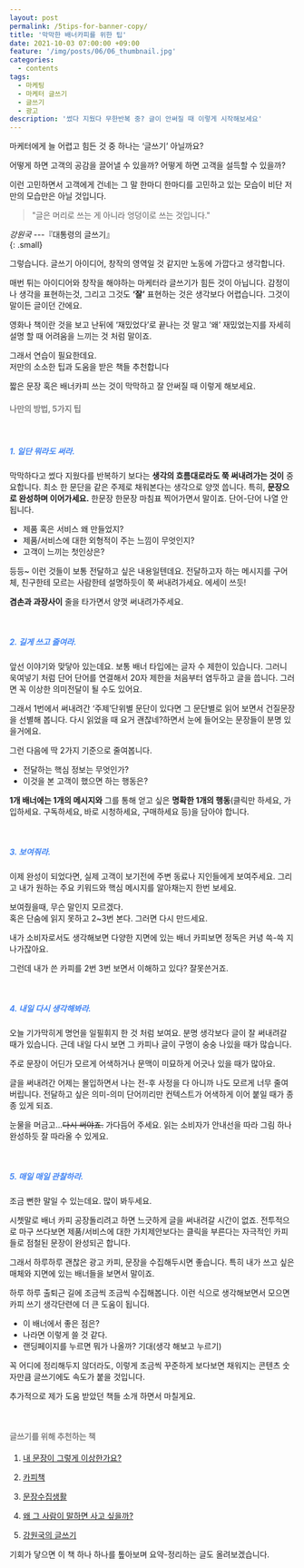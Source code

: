 ```yaml
---
layout: post
permalink: /5tips-for-banner-copy/
title: '막막한 배너카피를 위한 팁'
date: 2021-10-03 07:00:00 +09:00
feature: '/img/posts/06/06_thumbnail.jpg'
categories:
  - contents
tags:
  - 마케팅
  - 마케터 글쓰기
  - 글쓰기
  - 광고
description: '썼다 지웠다 무한반복 중? 글이 안써질 때 이렇게 시작해보세요'
---
```


마케터에게 늘 어렵고 힘든 것 중 하나는 ‘글쓰기’ 아닐까요?

어떻게 하면 고객의 공감을 끌어낼 수 있을까?
어떻게 하면 고객을 설득할 수 있을까?

이런 고민하면서 고객에게 건네는 그 말 한마디 한마디를
고민하고 있는 모습이 비단 저만의 모습만은 아닐 것입니다.

> "글은 머리로 쓰는 게 아니라 엉덩이로 쓰는 것입니다."

<cite>강원국</cite> ---『대통령의 글쓰기』   
{: .small}

그렇습니다.
글쓰기 아이디어, 창작의 영역일 것 같지만 노동에 가깝다고 생각합니다.

매번 튀는 아이디어와 창작을 해야하는 마케터라 글쓰기가 힘든 것이 아닙니다.
감정이나 생각을 표현하는것, 그리고 그것도 **‘잘’** 표현하는 것은 생각보다 어렵습니다.
그것이 말이든 글이던 간에요.

영화나 책이란 것을 보고 난뒤에 ‘재밌었다’로 끝나는 것 말고
‘왜’ 재밌었는지를 자세히 설명 할 때 어려움을 느끼는 것 처럼 말이죠.

그래서 연습이 필요한데요.   
저만의 소소한 팁과 도움을 받은 책들 추천합니다    

짧은 문장 혹은 배너카피 쓰는 것이 막막하고 잘 안써질 때 이렇게 해보세요.     

#### <span style="color:gray"> 나만의 방법, 5가지 팁 </span>

<br>

##### <span style="color:#4285F4"> 1. 일단 뭐라도 써라. </span>  
막막하다고 썼다 지웠다를 반복하기 보다는 **생각의 흐름대로라도 쭉 써내려가는 것이** 중요합니다. 최소 한 문단을 같은 주제로 채워본다는 생각으로 양껏 씁니다. 특히, **문장으로 완성하며 이어가세요.** 한문장 한문장 마침표 찍어가면서 말이죠. 단어-단어 나열 안됩니다.

* 제품 혹은 서비스 왜 만들었지?
* 제품/서비스에 대한 외형적이 주는 느낌이 무엇인지?
* 고객이 느끼는 첫인상은?

등등~ 이런 것들이 보통 전달하고 싶은 내용일텐데요. 전달하고자 하는 메시지를 구어체, 친구한테 모르는 사람한테 설명하듯이 쭉 써내려가세요. 에세이 쓰듯!

**겸손과 과장사이** 줄을 타가면서 양껏 써내려가주세요.

<br>

##### <span style="color:#4285F4"> 2. 길게 쓰고 줄여라. </span>
앞선 이야기와 맞닿아 있는데요. 보통 배너 타입에는 글자 수 제한이 있습니다. 그러니 욱여넣기 처럼 단어 단어를 연결해서 20자 제한을 처음부터 염두하고 글을 씁니다. 그러면 꼭 이상한 의미전달이 될 수도 있어요.

그래서 1번에서 써내려간 ‘주제’단위별 문단이 있다면 그 문단별로 읽어 보면서 건질문장을 선별해 봅니다. 다시 읽었을 때 요거 괜찮네?하면서 눈에 들어오는 문장들이 분명 있을거에요.

그런 다음에 딱 2가지 기준으로 줄여봅니다.

* 전달하는 핵심 정보는 무엇인가?
* 이것을 본 고객이 했으면 하는 행동은?

**1개 배너에는 1개의 메시지와** 그를 통해 얻고 싶은 **명확한 1개의 행동**(클릭만 하세요, 가입하세요. 구독하세요, 바로 시청하세요, 구매하세요 등)을 담아야 합니다.

<br>

##### <span style="color:#4285F4"> 3. 보여줘라. </span>
이제 완성이 되었다면, 실제 고객이 보기전에 주변 동료나 지인들에게 보여주세요.
그리고 내가 원하는 주요 키워드와 핵심 메시지를 알아채는지 한번 보세요.

보여줬을때, 무슨 말인지 모르겠다.   
혹은 단숨에 읽지 못하고 2~3번 본다. 그러면 다시 만드세요.

내가 소비자로서도 생각해보면
다양한 지면에 있는 배너 카피보면 정독은 커녕 쓱-쓱 지나가잖아요.

그런데 내가 쓴 카피를 2번 3번 보면서 이해하고 있다? 잘못쓴거죠.

<br>

##### <span style="color:#4285F4"> 4. 내일 다시 생각해봐라. </span>
오늘 기가막히게 명언을 일필휘지 한 것 처럼 보여요. 분명 생각보다 글이 잘 써내려갈 때가 있습니다. 근데 내일 다시 보면 그 카피나 글이 구멍이 숭숭 나있을 때가 많습니다.

주로 문장이 어딘가 모르게 어색하거나 문맥이 미묘하게 어긋나 있을 때가 많아요.

글을 써내려간 어제는 몰입하면서 나는 전-후 사정을 다 아니까 나도 모르게 너무 줄여버립니다. 전달하고 싶은 의미-의미 단어끼리만 컨텍스트가 어색하게 이어 붙일 때가 종종 있게 되죠.

눈물을 머금고...~~다시 써야죠.~~ 가다듬어 주세요.
읽는 소비자가 안내선을 따라 그림 하나 완성하듯 잘 따라올 수 있게요.

<br>

##### <span style="color:#4285F4"> 5. 매일 매일 관찰하라. </span>
조금 뻔한 말일 수 있는데요. 많이 봐두세요.

시쳇말로 배너 카피 공장돌리려고 하면 느긋하게 글을 써내려갈 시간이 없죠. 전투적으로 마구 쓰다보면 제품/서비스에 대한 가치제안보다는 클릭을 부른다는 자극적인 카피들로 점철된 문장이 완성되곤 합니다.

그래서 하루하루 괜찮은 광고 카피, 문장을 수집해두시면 좋습니다. 특히 내가 쓰고 싶은 매체와 지면에 있는 배너들을 보면서 말이죠.

하루 하루 출퇴근 길에 조금씩 조금씩 수집해봅니다. 이런 식으로 생각해보면서 모으면 카피 쓰기 생각단련에 더 큰 도움이 됩니다.

* 이 배너에서 좋은 점은?
* 나라면 이렇게 쓸 것 같다.
* 랜딩페이지를 누르면 뭐가 나올까? 기대(생각 해보고 누르기)

꼭 어디에 정리해두지 않더라도,
이렇게 조금씩 꾸준하게 보다보면 채워지는 콘텐츠 숫자만큼 글쓰기에도 속도가 붙을 것입니다.


추가적으로 제가 도움 받았던 책들 소개 하면서 마칠게요.

<br>

#### <span style="color:gray"> 글쓰기를 위해 추천하는 책 </span>

1. [내 문장이 그렇게 이상한가요?](https://book.naver.com/bookdb/book_detail.naver?bid=10161265)

2. [카피책](https://book.naver.com/bookdb/book_detail.naver?bid=10145013)

3. [문장수집생활](https://book.naver.com/bookdb/book_detail.naver?bid=13550071)

4. [왜 그 사람이 말하면 사고 싶을까?](https://book.naver.com/bookdb/book_detail.naver?bid=20847863)

5. [강원국의 글쓰기](https://book.naver.com/bookdb/book_detail.naver?bid=13673719)

기회가 닿으면 이 책 하나 하나를 톺아보며 요약-정리하는 글도 올려보겠습니다.
